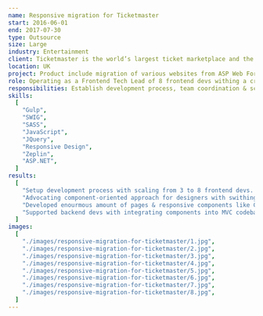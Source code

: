```yaml
---
name: Responsive migration for Ticketmaster
start: 2016-06-01
end: 2017-07-30
type: Outsource
size: Large
industry: Entertainment
client: Ticketmaster is the world’s largest ticket marketplace and the global market leader in live event ticketing products and services. Through official partnerships with thousands of venues, artists, sports teams, festivals, performing arts centres and theatres, Ticketmaster processes 500 million tickets per year across 30+ different countries.
location: UK
project: Product include migration of various websites from ASP Web Forms to MVC technical stack. Those websites has common engine with unified UX built on themes, which includes bundled assets, CSS and Javascript. Frontend components development made within standalone app built with Gulp and SWIG templating, with custom own written CSS multi-layered framework & themes generator. Specific of the project was high focus on properly usage of BEM methodology plus semantically valid & accessible HTML, and inteisnve components reusage at 20+ themes.
role: Operating as a Frontend Tech Lead of 8 frontend devs withing a cross-functional team of 30+ people.
responsibilities: Establish development process, team coordination & scrum activities, triaging tickets, demo support, scope planning & estimation, team expansion & onboarding, development of Javascript and HTML components, supervision, cross code review.
skills:
  [
    "Gulp",
    "SWIG",
    "SASS",
    "JavaScript",
    "JQuery",
    "Responsive Design",
    "Zeplin",
    "ASP.NET",
  ]
results:
  [
    "Setup development process with scaling from 3 to 8 frontend devs. Specific of processes were providing constantly growing performance by expanding team, plus setting up independent dev process across frontend & backend due to different speed & timeline.",
    "Advocating component-oriented approach for designers with swithing to it from pages-oriented.",
    "Developed enourmous amount of pages & responsive components like Cards, Grids, Expandable lists, Navigations, Custom range sliders, etc... witih focus on pixel perfect design and Responsive behavior. Frontend development made at independent lightweight app and mostly it was intensive usage of Vanilla Javascript, HTML and CSS strictly following BEM methodology.",
    "Supported backend devs with integrating components into MVC codebase.",
  ]
images:
  [
    "./images/responsive-migration-for-ticketmaster/1.jpg",
    "./images/responsive-migration-for-ticketmaster/2.jpg",
    "./images/responsive-migration-for-ticketmaster/3.jpg",
    "./images/responsive-migration-for-ticketmaster/4.jpg",
    "./images/responsive-migration-for-ticketmaster/5.jpg",
    "./images/responsive-migration-for-ticketmaster/6.jpg",
    "./images/responsive-migration-for-ticketmaster/7.jpg",
    "./images/responsive-migration-for-ticketmaster/8.jpg",
  ]
---
```

